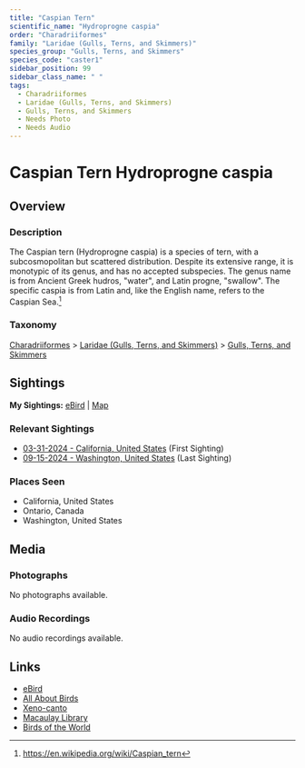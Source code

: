 ```yaml
---
title: "Caspian Tern"
scientific_name: "Hydroprogne caspia"
order: "Charadriiformes"
family: "Laridae (Gulls, Terns, and Skimmers)"
species_group: "Gulls, Terns, and Skimmers"
species_code: "caster1"
sidebar_position: 99
sidebar_class_name: " "
tags: 
  - Charadriiformes
  - Laridae (Gulls, Terns, and Skimmers)
  - Gulls, Terns, and Skimmers
  - Needs Photo
  - Needs Audio
---
```


# Caspian Tern <span className='sci_name'>Hydroprogne caspia</span>

## Overview

### Description
The Caspian tern (Hydroprogne caspia) is a species of tern, with a subcosmopolitan but scattered distribution. Despite its extensive range, it is monotypic of its genus, and has no accepted subspecies. The genus name is from Ancient Greek hudros, "water", and Latin progne, "swallow". The specific caspia is from Latin and, like the English name, refers to the Caspian Sea.[^1]

[^1]: https://en.wikipedia.org/wiki/Caspian_tern

### Taxonomy
[Charadriiformes](/tags/charadriiformes) > [Laridae (Gulls, Terns, and Skimmers)](/tags/laridae-gulls-terns-and-skimmers) > [Gulls, Terns, and Skimmers](/tags/gulls-terns-and-skimmers)


## Sightings

**My Sightings:** [eBird](https://ebird.org/lifelist?r=world&time=life&spp=caster1) | [Map](/map?species_code=caster1)

### Relevant Sightings

* [03-31-2024 - California, United States](https://ebird.org/checklist/S166695330) (First Sighting)
* [09-15-2024 - Washington, United States](https://ebird.org/checklist/S195264549) (Last Sighting)

### Places Seen

* California, United States
* Ontario, Canada
* Washington, United States



## Media
### Photographs
No photographs available.

### Audio Recordings
No audio recordings available.

## Links
* [eBird](https://ebird.org/species/caster1) 
* [All About Birds](https://www.allaboutbirds.org/guide/caster1) 
* [Xeno-canto](https://www.xeno-canto.org/species/hydroprogne-caspia) 
* [Macaulay Library](https://search.macaulaylibrary.org/catalog?taxonCode=caster1&sort=rating_rank_desc)
* [Birds of the World](https://birdsoftheworld.org/bow/species/caster1)

